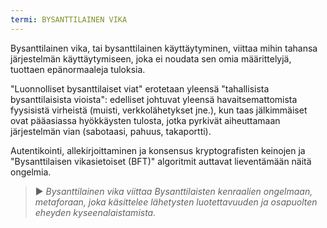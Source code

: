 ```yaml
---
termi: BYSANTTILAINEN VIKA
---
```


Bysanttilainen vika, tai bysanttilainen käyttäytyminen, viittaa mihin tahansa järjestelmän käyttäytymiseen, joka ei noudata sen omia määrittelyjä, tuottaen epänormaaleja tuloksia.

"Luonnolliset bysanttilaiset viat" erotetaan yleensä "tahallisista bysanttilaisista vioista": edelliset johtuvat yleensä havaitsemattomista fyysisistä virheistä (muisti, verkkolähetykset jne.), kun taas jälkimmäiset ovat pääasiassa hyökkäysten tulosta, jotka pyrkivät aiheuttamaan järjestelmän vian (sabotaasi, pahuus, takaportti).

Autentikointi, allekirjoittaminen ja konsensus kryptografisten keinojen ja "Bysanttilaisen vikasietoiset (BFT)" algoritmit auttavat lieventämään näitä ongelmia.

> ► *Bysanttilainen vika viittaa Bysanttilaisten kenraalien ongelmaan, metaforaan, joka käsittelee lähetysten luotettavuuden ja osapuolten eheyden kyseenalaistamista.*